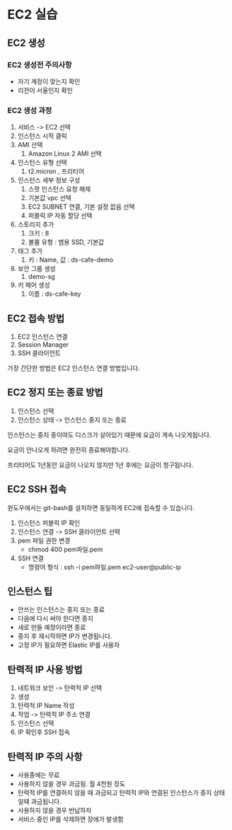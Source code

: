 # EC2 실습

## EC2 생성

### EC2 생성전 주의사항

- 자기 계정이 맞는지 확인
- 리전이 서울인지 확인

### EC2 생성 과정

1. 서비스 -> EC2 선택
2. 인스턴스 시작 클릭
3. AMI 선택
    1. Amazon Linux 2 AMI 선택
4. 인스턴스 유형 선택
    1. t2.micron , 프리티어
5. 인스턴스 세부 정보 구성
    1. 스팟 인스턴스 요청 해제
    2. 기본값 vpc 선택
    3. EC2 SUBNET 연결, 기본 설정 없음 선택
    4. 퍼블릭 IP 자동 할당 선택
6. 스토리지 추가
    1. 크키 : 8
    2. 볼륨 유형 : 범용 SSD, 기본값
7. 태그 추가
    1. 키 : Name, 값 : ds-cafe-demo
8. 보안 그룹 생성
    1. demo-sg
9. 키 페어 생성
    1. 이름 : ds-cafe-key

## EC2 접속 방법

1. EC2 인스턴스 연결
2. Session Manager
3. SSH 클라이언트

가장 간단한 방법은 EC2 인스턴스 연결 방법입니다.

## EC2 정지 또는 종료 방법

1. 인스턴스 선택
2. 인스턴스 상태 -> 인스턴스 중지 또는 종료

인스턴스는 중지 중이여도 디스크가 살아있기 때문에 요금이 계속 나오게됩니다.

요금이 안나오게 하려면 완전히 종료해야합니다.

프리티어도 1년동안 요금이 나오지 않지만 1년 후에는 요금이 청구됩니다.

## EC2 SSH 접속

윈도우에서는 git-bash를 설치하면 동일하게 EC2에 접속할 수 있습니다.

1. 인스턴스 퍼블릭 IP 확인
2. 인스턴스 연결 -> SSH 클라이언트 선택
3. pem 파일 권한 변경
    - chmod 400 pem파일.pem
4. SSH 연결
    - 명령어 형식 : ssh -i pem파일.pem ec2-user@public-ip

## 인스턴스 팁

- 안쓰는 인스턴스는 중지 또는 종료
- 다음에 다시 써야 한다면 중지
- 새로 만들 예정이라면 종료
- 중지 후 재시작하면 IP가 변경됩니다.
- 고정 IP가 필요하면 Elastic IP를 사용자

## 탄력적 IP 사용 방법

1. 네트워크 보안 -> 탄력적 IP 선택
2. 생성
3. 탄력적 IP Name 작성
4. 작업 -> 탄력적 IP 주소 연결
5. 인스턴스 선택
6. IP 확인후 SSH 접속

## 탄력적 IP 주의 사항
- 사용중에는 무료
- 사용하지 않을 경우 과금됨. 월 4천원 정도
- 탄력적 IP를 연결하지 않을 때 과금되고 탄력적 IP와 연결된 인스턴스가 중지 상태일때 과금됩니다.
- 사용하지 않을 경우 반납하자
- 서비스 중인 IP를 삭제하면 장애가 발생함


